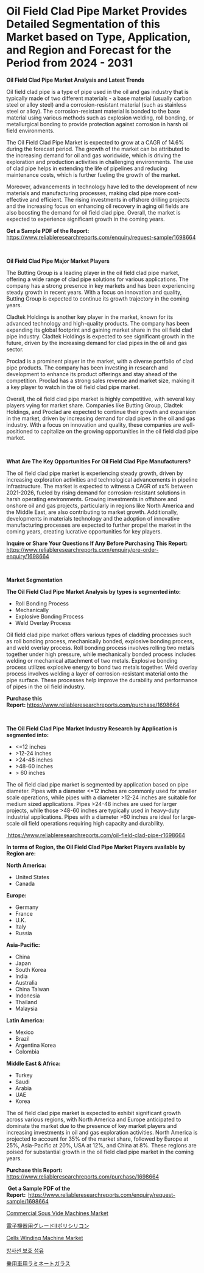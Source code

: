 <p><h1>Oil Field Clad Pipe Market Provides Detailed Segmentation of this Market based on Type, Application, and Region and Forecast for the Period from 2024 - 2031</h1></p><p><strong>Oil Field Clad Pipe Market Analysis and Latest Trends</strong></p>
<p><p>Oil field clad pipe is a type of pipe used in the oil and gas industry that is typically made of two different materials - a base material (usually carbon steel or alloy steel) and a corrosion-resistant material (such as stainless steel or alloy). The corrosion-resistant material is bonded to the base material using various methods such as explosion welding, roll bonding, or metallurgical bonding to provide protection against corrosion in harsh oil field environments.</p><p>The Oil Field Clad Pipe Market is expected to grow at a CAGR of 14.6% during the forecast period. The growth of the market can be attributed to the increasing demand for oil and gas worldwide, which is driving the exploration and production activities in challenging environments. The use of clad pipe helps in extending the life of pipelines and reducing maintenance costs, which is further fueling the growth of the market.</p><p>Moreover, advancements in technology have led to the development of new materials and manufacturing processes, making clad pipe more cost-effective and efficient. The rising investments in offshore drilling projects and the increasing focus on enhancing oil recovery in aging oil fields are also boosting the demand for oil field clad pipe. Overall, the market is expected to experience significant growth in the coming years.</p></p>
<p><strong>Get a Sample PDF of the Report:&nbsp;</strong> <a href="https://www.reliableresearchreports.com/enquiry/request-sample/1698664">https://www.reliableresearchreports.com/enquiry/request-sample/1698664</a></p>
<p>&nbsp;</p>
<p><strong>Oil Field Clad Pipe Major Market Players</strong></p>
<p><p>The Butting Group is a leading player in the oil field clad pipe market, offering a wide range of clad pipe solutions for various applications. The company has a strong presence in key markets and has been experiencing steady growth in recent years. With a focus on innovation and quality, Butting Group is expected to continue its growth trajectory in the coming years.</p><p>Cladtek Holdings is another key player in the market, known for its advanced technology and high-quality products. The company has been expanding its global footprint and gaining market share in the oil field clad pipe industry. Cladtek Holdings is expected to see significant growth in the future, driven by the increasing demand for clad pipes in the oil and gas sector.</p><p>Proclad is a prominent player in the market, with a diverse portfolio of clad pipe products. The company has been investing in research and development to enhance its product offerings and stay ahead of the competition. Proclad has a strong sales revenue and market size, making it a key player to watch in the oil field clad pipe market.</p><p>Overall, the oil field clad pipe market is highly competitive, with several key players vying for market share. Companies like Butting Group, Cladtek Holdings, and Proclad are expected to continue their growth and expansion in the market, driven by increasing demand for clad pipes in the oil and gas industry. With a focus on innovation and quality, these companies are well-positioned to capitalize on the growing opportunities in the oil field clad pipe market.</p></p>
<p>&nbsp;</p>
<p><strong>What Are The Key Opportunities For Oil Field Clad Pipe Manufacturers?</strong></p>
<p><p>The oil field clad pipe market is experiencing steady growth, driven by increasing exploration activities and technological advancements in pipeline infrastructure. The market is expected to witness a CAGR of xx% between 2021-2026, fueled by rising demand for corrosion-resistant solutions in harsh operating environments. Growing investments in offshore and onshore oil and gas projects, particularly in regions like North America and the Middle East, are also contributing to market growth. Additionally, developments in materials technology and the adoption of innovative manufacturing processes are expected to further propel the market in the coming years, creating lucrative opportunities for key players.</p></p>
<p><strong>Inquire or Share Your Questions If Any Before Purchasing This Report:</strong> <a href="https://www.reliableresearchreports.com/enquiry/pre-order-enquiry/1698664">https://www.reliableresearchreports.com/enquiry/pre-order-enquiry/1698664</a></p>
<p>&nbsp;</p>
<p><strong>Market Segmentation</strong></p>
<p><strong>The Oil Field Clad Pipe Market Analysis by types is segmented into:</strong></p>
<p><ul><li>Roll Bonding Process</li><li>Mechanically</li><li>Explosive Bonding Process</li><li>Weld Overlay Process</li></ul></p>
<p><p>Oil field clad pipe market offers various types of cladding processes such as roll bonding process, mechanically bonded, explosive bonding process, and weld overlay process. Roll bonding process involves rolling two metals together under high pressure, while mechanically bonded process includes welding or mechanical attachment of two metals. Explosive bonding process utilizes explosive energy to bond two metals together. Weld overlay process involves welding a layer of corrosion-resistant material onto the pipe surface. These processes help improve the durability and performance of pipes in the oil field industry.</p></p>
<p><strong>Purchase this Report:&nbsp;</strong><a href="https://www.reliableresearchreports.com/purchase/1698664">https://www.reliableresearchreports.com/purchase/1698664</a></p>
<p>&nbsp;</p>
<p><strong>The Oil Field Clad Pipe Market Industry Research by Application is segmented into:</strong></p>
<p><ul><li><=12 inches</li><li>>12-24 inches</li><li>>24-48 inches</li><li>>48-60 inches</li><li>> 60 inches</li></ul></p>
<p><p>The oil field clad pipe market is segmented by application based on pipe diameter. Pipes with a diameter <=12 inches are commonly used for smaller scale operations, while pipes with a diameter >12-24 inches are suitable for medium sized applications. Pipes >24-48 inches are used for larger projects, while those >48-60 inches are typically used in heavy-duty industrial applications. Pipes with a diameter >60 inches are ideal for large-scale oil field operations requiring high capacity and durability.</p></p>
<p><a href="https://www.reliableresearchreports.com/oil-field-clad-pipe-r1698664">&nbsp;https://www.reliableresearchreports.com/oil-field-clad-pipe-r1698664</a></p>
<p><strong>In terms of Region, the Oil Field Clad Pipe Market Players available by Region are:</strong></p>
<p>
    <p> <strong> North America: </strong>
        <ul>
            <li>United States</li>
            <li>Canada</li>
        </ul>
        </p> 
    <p> <strong> Europe: </strong>
        <ul>
            <li>Germany</li>
            <li>France</li>
            <li>U.K.</li>
            <li>Italy</li>
            <li>Russia</li>
        </ul>
        </p> 
    <p> <strong> Asia-Pacific: </strong>
        <ul>
            <li>China</li>
            <li>Japan</li>
            <li>South Korea</li>
            <li>India</li>
            <li>Australia</li>
            <li>China Taiwan</li>
            <li>Indonesia</li>
            <li>Thailand</li>
            <li>Malaysia</li>
        </ul>
        </p> 
    <p> <strong> Latin America: </strong>
        <ul>
            <li>Mexico</li>
            <li>Brazil</li>
            <li>Argentina Korea</li>
            <li>Colombia</li>
        </ul>
        </p> 
    <p> <strong> Middle East & Africa: </strong>
        <ul>
            <li>Turkey</li>
            <li>Saudi</li>
            <li>Arabia</li>
            <li>UAE</li>
            <li>Korea</li>
        </ul>
    </p>
    </p>
<p><p>The oil field clad pipe market is expected to exhibit significant growth across various regions, with North America and Europe anticipated to dominate the market due to the presence of key market players and increasing investments in oil and gas exploration activities. North America is projected to account for 35% of the market share, followed by Europe at 25%, Asia-Pacific at 20%, USA at 12%, and China at 8%. These regions are poised for substantial growth in the oil field clad pipe market in the coming years.</p></p>
<p><strong>Purchase this Report: </strong><a href="https://www.reliableresearchreports.com/purchase/1698664">https://www.reliableresearchreports.com/purchase/1698664</a></p>
<p>&nbsp;<strong>Get a Sample PDF of the Report:&nbsp;&nbsp;</strong><a href="https://www.reliableresearchreports.com/enquiry/request-sample/1698664">https://www.reliableresearchreports.com/enquiry/request-sample/1698664</a></p>
<p><strong></strong></p>
<p><p><a href="https://github.com/jerrycopelandthomaswsqd8q/Market-Research-Report-List-3/blob/main/commercial-sous-vide-machines-market.md">Commercial Sous Vide Machines Market</a></p><p><a href="https://github.com/ihabdkwlxs948/Market-Research-Report-List-2/blob/main/8205632124542.md">電子機器用グレードIIポリシリコン</a></p><p><a href="https://github.com/brenzgnarento/Market-Research-Report-List-2/blob/main/cells-winding-machine-market.md">Cells Winding Machine Market</a></p><p><a href="https://github.com/victorsharp87978/Market-Research-Report-List-1/blob/main/3163566108979.md">방사선 보호 섬유</a></p><p><a href="https://medium.com/@saigekulas/%E4%B9%97%E7%94%A8%E8%BB%8A%E7%94%A8%E5%90%88%E3%82%8F%E3%81%9B%E3%82%AC%E3%83%A9%E3%82%B9%E3%81%AE%E5%B8%82%E5%A0%B4%E3%82%B7%E3%82%A7%E3%82%A2%E3%81%A8%E5%B8%82%E5%A0%B4%E6%88%90%E9%95%B7%E3%83%88%E3%83%AC%E3%83%B3%E3%83%89%E3%81%AE%E9%80%B2%E5%8C%962024%E5%B9%B4-2031%E5%B9%B4-10d1982526bd">乗用車用ラミネートガラス</a></p></p>